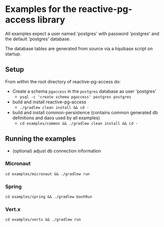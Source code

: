 # Examples for the reactive-pg-access library

All examples expect a user named 'postgres' with password 'postgres' and the default 'postgres' database.

The database tables are generated from source via a liquibase script on startup.

## Setup

From within the root directory of reactive-pg-access do:

* Create a schema ``pgaccess`` in the ``postgres`` database as user 'postgres'
    * ``psql -c 'create schema pgaccess' postgres postgres``
* build and install reactive-pg-access
    * ``./gradlew clean install && cd -``
* build and install common-persistence (contains common generated db definitions and daos used by all examples)
    * ``cd examples/common && ./gradlew clean install && cd -``

## Running the examples

* (optional) adjust db connection information  

### Micronaut

``cd examples/micronaut && ./gradlew run``

### Spring

``cd examples/spring && ./gradlew bootRun``

### Vert.x

``cd examples/vertx && ./gradlew run``
